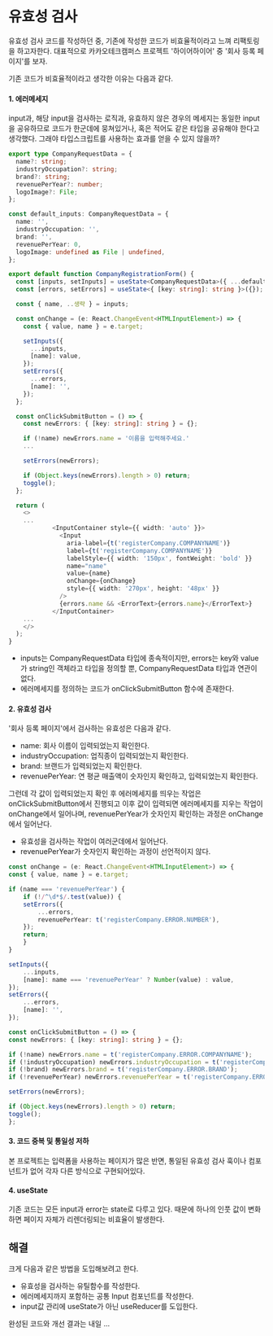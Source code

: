 # 유효성 검사

유효성 검사 코드를 작성하던 중, 기존에 작성한 코드가 비효율적이라고 느껴 리팩토링을 하고자한다. 대표적으로 카카오테크캠퍼스 프로젝트 '하이어하이어' 중 '회사 등록 페이지'를 보자.

기존 코드가 비효율적이라고 생각한 이유는 다음과 같다.

#### 1. 에러메세지

input과, 해당 input을 검사하는 로직과, 유효하지 않은 경우의 메세지는 동일한 input을 공유하므로 코드가 한군데에 뭉쳐있거나, 혹은 적어도 같은 타입을 공유해야 한다고 생각했다. 그래야 타입스크립트를 사용하는 효과를 얻을 수 있지 않을까?

```typescript
export type CompanyRequestData = {
  name?: string;
  industryOccupation?: string;
  brand?: string;
  revenuePerYear?: number;
  logoImage?: File;
};

const default_inputs: CompanyRequestData = {
  name: '',
  industryOccupation: '',
  brand: '',
  revenuePerYear: 0,
  logoImage: undefined as File | undefined,
};

export default function CompanyRegistrationForm() {
  const [inputs, setInputs] = useState<CompanyRequestData>({ ...default_inputs });
  const [errors, setErrors] = useState<{ [key: string]: string }>({});

  const { name, ..생략 } = inputs;

  const onChange = (e: React.ChangeEvent<HTMLInputElement>) => {
    const { value, name } = e.target;

    setInputs({
      ...inputs,
      [name]: value,
    });
    setErrors({
      ...errors,
      [name]: '',
    });
  };

  const onClickSubmitButton = () => {
    const newErrors: { [key: string]: string } = {};

    if (!name) newErrors.name = '이름을 입력해주세요.'
    ...

    setErrors(newErrors);

    if (Object.keys(newErrors).length > 0) return;
    toggle();
  };

  return (
    <>
    ...
            <InputContainer style={{ width: 'auto' }}>
              <Input
                aria-label={t('registerCompany.COMPANYNAME')}
                label={t('registerCompany.COMPANYNAME')}
                labelStyle={{ width: '150px', fontWeight: 'bold' }}
                name="name"
                value={name}
                onChange={onChange}
                style={{ width: '270px', height: '48px' }}
              />
              {errors.name && <ErrorText>{errors.name}</ErrorText>}
            </InputContainer>
    ...
    </>
  );
}
```

- inputs는 CompanyRequestData 타입에 종속적이지만, errors는 key와 value가 string인 객체라고 타입을 정의할 뿐, CompanyRequestData 타입과 연관이 없다.
- 에러메세지를 정의하는 코드가 onClickSubmitButton 함수에 존재한다.

#### 2. 유효성 검사

'회사 등록 페이지'에서 검사하는 유효성은 다음과 같다.

- name: 회사 이름이 입력되었는지 확인한다.
- industryOccupation: 업직종이 입력되었는지 확인한다.
- brand: 브랜드가 입력되었는지 확인한다.
- revenuePerYear: 연 평균 매출액이 숫자인지 확인하고, 입력되었는지 확인한다.

그런데 각 값이 입력되었는지 확인 후 에러메세지를 띄우는 작업은 onClickSubmitButton에서 진행되고 이후 값이 입력되면 에러메세지를 지우는 작업이 onChange에서 일어나며, revenuePerYear가 숫자인지 확인하는 과정은 onChange에서 일어난다.

- 유효성을 검사하는 작업이 여러군데에서 일어난다.
- revenuePerYear가 숫자인지 확인하는 과정이 선언적이지 않다.

```typescript
const onChange = (e: React.ChangeEvent<HTMLInputElement>) => {
const { value, name } = e.target;

if (name === 'revenuePerYear') {
    if (!/^\d*$/.test(value)) {
    setErrors({
        ...errors,
        revenuePerYear: t('registerCompany.ERROR.NUMBER'),
    });
    return;
    }
}

setInputs({
    ...inputs,
    [name]: name === 'revenuePerYear' ? Number(value) : value,
});
setErrors({
    ...errors,
    [name]: '',
});

const onClickSubmitButton = () => {
const newErrors: { [key: string]: string } = {};

if (!name) newErrors.name = t('registerCompany.ERROR.COMPANYNAME');
if (!industryOccupation) newErrors.industryOccupation = t('registerCompany.ERROR.INDUSTRY_OCCUPATION');
if (!brand) newErrors.brand = t('registerCompany.ERROR.BRAND');
if (!revenuePerYear) newErrors.revenuePerYear = t('registerCompany.ERROR.REVENUE_PERYEAR');

setErrors(newErrors);

if (Object.keys(newErrors).length > 0) return;
toggle();
};
```

#### 3. 코드 중복 및 통일성 저하

본 프로젝트는 입력폼을 사용하는 페이지가 많은 반면, 통일된 유효성 검사 훅이나 컴포넌트가 없어 각자 다른 방식으로 구현되어있다.

#### 4. useState

기존 코드는 모든 input과 error는 state로 다루고 있다. 때문에 하나의 인풋 값이 변화하면 페이지 자체가 리렌더링되는 비효율이 발생한다.

## 해결

크게 다음과 같은 방법을 도입해보려고 한다.

- 유효성을 검사하는 유틸함수를 작성한다.
- 에러메세지까지 포함하는 공통 Input 컴포넌트를 작성한다.
- input값 관리에 useState가 아닌 useReducer를 도입한다.

완성된 코드와 개선 결과는 내일 ...
